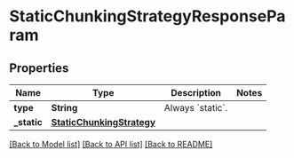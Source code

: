 # StaticChunkingStrategyResponseParam

## Properties
Name | Type | Description | Notes
------------ | ------------- | ------------- | -------------
**type** | **String** | Always &#x60;static&#x60;. | 
**_static** | [**StaticChunkingStrategy**](StaticChunkingStrategy.md) |  | 

[[Back to Model list]](../README.md#documentation-for-models) [[Back to API list]](../README.md#documentation-for-api-endpoints) [[Back to README]](../README.md)


